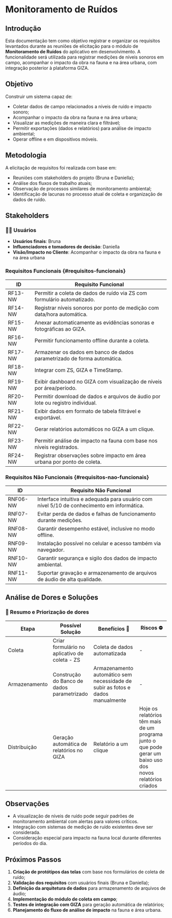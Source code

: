 # Monitoramento de Ruídos

## Introdução

Esta documentação tem como objetivo registrar e organizar os requisitos levantados durante as reuniões de elicitação para o módulo de **Monitoramento de Ruídos** do aplicativo em desenvolvimento. A funcionalidade será utilizada para registrar medições de níveis sonoros em campo, acompanhar o impacto da obra na fauna e na área urbana, com integração posterior à plataforma GIZA.

## Objetivo

Construir um sistema capaz de:

- Coletar dados de campo relacionados a níveis de ruído e impacto sonoro;
- Acompanhar o impacto da obra na fauna e na área urbana;
- Visualizar as medições de maneira clara e filtrável;
- Permitir exportações (dados e relatórios) para análise de impacto ambiental;
- Operar offline e em dispositivos móveis.

## Metodologia

A elicitação de requisitos foi realizada com base em:

- Reuniões com stakeholders do projeto (Bruna e Daniella);
- Análise dos fluxos de trabalho atuais;
- Observação de processos similares de monitoramento ambiental;
- Identificação de lacunas no processo atual de coleta e organização de dados de ruído.

## Stakeholders

### 👩‍💻 Usuários

- **Usuários finais**: Bruna
- **Influenciadores e tomadores de decisão**: Daniella
- **Visão/Impacto no Cliente**: Acompanhar o impacto da obra na fauna e na área urbana

### Requisitos Funcionais {#requisitos-funcionais}

| **ID**  | **Requisito Funcional**                                                         |
| ------- | ------------------------------------------------------------------------------- |
| RF13-NW | Permitir a coleta de dados de ruído via ZS com formulário automatizado.         |
| RF14-NW | Registrar níveis sonoros por ponto de medição com data/hora automática.         |
| RF15-NW | Anexar automaticamente as evidências sonoras e fotográficas ao GIZA.            |
| RF16-NW | Permitir funcionamento offline durante a coleta.                                |
| RF17-NW | Armazenar os dados em banco de dados parametrizado de forma automática.         |
| RF18-NW | Integrar com ZS, GIZA e TimeStamp.                                              |
| RF19-NW | Exibir dashboard no GIZA com visualização de níveis por área/período.           |
| RF20-NW | Permitir download de dados e arquivos de áudio por lote ou registro individual. |
| RF21-NW | Exibir dados em formato de tabela filtrável e exportável.                       |
| RF22-NW | Gerar relatórios automáticos no GIZA a um clique.                               |
| RF23-NW | Permitir análise de impacto na fauna com base nos níveis registrados.           |
| RF24-NW | Registrar observações sobre impacto em área urbana por ponto de coleta.         |

### Requisitos Não Funcionais {#requisitos-nao-funcionais}

| **ID**   | **Requisito Não Funcional**                                                                |
| -------- | ------------------------------------------------------------------------------------------ |
| RNF06-NW | Interface intuitiva e adequada para usuário com nível 5/10 de conhecimento em informática. |
| RNF07-NW | Evitar perda de dados e falhas de funcionamento durante medições.                          |
| RNF08-NW | Garantir desempenho estável, inclusive no modo offline.                                    |
| RNF09-NW | Instalação possível no celular e acesso também via navegador.                              |
| RNF10-NW | Garantir segurança e sigilo dos dados de impacto ambiental.                                |
| RNF11-NW | Suportar gravação e armazenamento de arquivos de áudio de alta qualidade.                  |

## Análise de Dores e Soluções

### 💼 Resumo e Priorização de dores

| **Etapa**     | **Possível Solução**                          | **Benefícios 🥰**                                                              | **Riscos ⛔**                                                                                               |
| ------------- | --------------------------------------------- | ------------------------------------------------------------------------------ | ----------------------------------------------------------------------------------------------------------- |
| Coleta        | Criar formulário no aplicativo de coleta - ZS | Coleta de dados automatizada                                                   | -                                                                                                           |
| Armazenamento | Construção do Banco de dados parametrizado    | Armazenamento automático sem necessidade de subir as fotos e dados manualmente | -                                                                                                           |
| Distribuição  | Geração automática de relatórios no GIZA      | Relatório a um clique                                                          | Hoje os relatórios têm mais de um programa junto o que pode gerar um baixo uso dos novos relatórios criados |

## Observações

- A visualização de níveis de ruído pode seguir padrões de monitoramento ambiental com alertas para valores críticos.
- Integração com sistemas de medição de ruído existentes deve ser considerada.
- Consideração especial para impacto na fauna local durante diferentes períodos do dia.

## Próximos Passos

1. **Criação de protótipos das telas** com base nos formulários de coleta de ruído;
2. **Validação dos requisitos** com usuários finais (Bruna e Daniella);
3. **Definição da arquitetura de dados** para armazenamento de arquivos de áudio;
4. **Implementação do módulo de coleta em campo**;
5. **Testes de integração com GIZA** para geração automática de relatórios;
6. **Planejamento do fluxo de análise de impacto** na fauna e área urbana.
